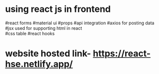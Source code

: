 # using react js in frontend
#react forms
#material ui 
#props
#api integration
#axios for posting data
#jsx used for supporting html in react  
#css table
#react hooks
# website hosted link- https://react-hse.netlify.app/
